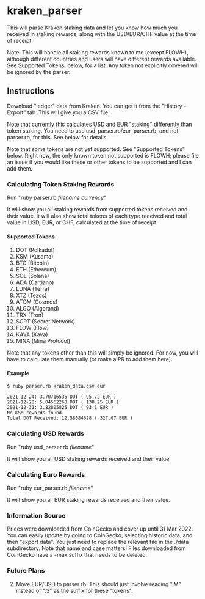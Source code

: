 # kraken_parser

This will parse Kraken staking data and let you know how much you received in staking rewards, along with the USD/EUR/CHF value at the time of receipt.

Note: This will handle all staking rewards known to me (except FLOWH), although different countries and users will have different rewards available. See Supported Tokens, below, for a list. Any token not explicitly covered will be ignored by the parser.

## Instructions

Download "ledger" data from Kraken. You can get it from the "History - Export" tab. This will give you a CSV file.

Note that currently this calculates USD and EUR "staking" differently than token staking. You need to use usd_parser.rb/eur_parser.rb, and not parser.rb, for this. See below for details.

Note that some tokens are not yet supported. See "Supported Tokens" below. Right now, the only known token not supported is FLOWH; please file an issue if you would like these or other tokens to be supported and I can add them.

### Calculating Token Staking Rewards

Run "ruby parser.rb *filename* *currency*"

It will show you all staking rewards from supported tokens received and their value. It will also show total tokens of each type received and total value in USD, EUR, or CHF, calculated at the time of receipt.

#### Supported Tokens

1. DOT (Polkadot)
2. KSM (Kusama)
3. BTC (Bitcoin)
4. ETH (Ethereum)
5. SOL (Solana)
6. ADA (Cardano)
7. LUNA (Terra)
8. XTZ (Tezos)
9. ATOM (Cosmos)
10. ALGO (Algorand)
11. TRX (Tron)
12. SCRT (Secret Network)
13. FLOW (Flow)
14. KAVA (Kava)
15. MINA (Mina Protocol)


Note that any tokens other than this will simply be ignored. For now, you will have to calculate them manually (or make a PR to add them here).

#### Example

```
$ ruby parser.rb kraken_data.csv eur

2021-12-24: 3.70716535 DOT ( 95.72 EUR )
2021-12-28: 5.04562268 DOT ( 138.25 EUR )
2021-12-31: 3.82805825 DOT ( 93.1 EUR )
No KSM rewards found.
Total DOT Received: 12.58084628 ( 327.07 EUR )
```


### Calculating USD Rewards

Run "ruby usd_parser.rb *filename*"

It will show you all USD staking rewards received and their value. 

### Calculating Euro Rewards

Run "ruby eur_parser.rb *filename*"

It will show you all EUR staking rewards received and their value. 


### Information Source

Prices were downloaded from CoinGecko and cover up until 31 Mar 2022. You can easily update by going to CoinGecko, selecting historic data, and then "export data". You just need to replace the relevant file in the ./data subdirectory. Note that name and case matters! Files downloaded from CoinGecko have a -max suffix that needs to be deleted.

### Future Plans

2. Move EUR/USD to parser.rb. This should just involve reading ".M" instead of ".S" as the suffix for these "tokens".
